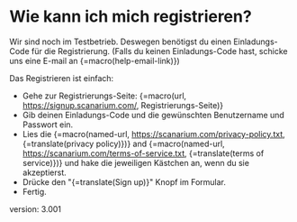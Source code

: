 # Wie kann ich mich registrieren?

Wir sind noch im Testbetrieb.
Deswegen benötigst du einen Einladungs-Code für die Registrierung.
(Falls du keinen Einladungs-Code hast, schicke uns eine E-mail an {=macro(help-email-link)})

Das Registrieren ist einfach:

* Gehe zur Registrierungs-Seite: {=macro(url, https://signup.scanarium.com/, Registrierungs-Seite)}
* Gib deinen Einladungs-Code und die gewünschten Benutzername und Passwort ein.
* Lies die {=macro(named-url, https://scanarium.com/privacy-policy.txt, {=translate(privacy policy)})} and {=macro(named-url, https://scanarium.com/terms-of-service.txt, {=translate(terms of service)})} und hake die jeweiligen Kästchen an, wenn du sie akzeptierst.
* Drücke den "{=translate(Sign up)}" Knopf im Formular.
* Fertig.


version: 3.001
